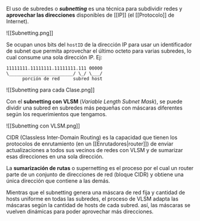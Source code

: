 El uso de subredes o **_subnetting_** es una técnica para subdividir redes y **aprovechar las direcciones** disponibles de [[IP]] (el [[Protocolo]] de Internet).

![[Subnetting.png]]

Se ocupan unos bits del `hostID` de la dirección IP para usar un identificador de subnet que permita aprovechar el último octeto para varias subredes, lo cual consume una sola dirección IP. Ej:

```
11111111.11111111.11111111.111 00000
\________________________/ \_/ \___/
      porción de red     subred host
```

![[Subnetting para cada Clase.png]]

Con el **subnetting con VLSM** (_Variable Length Subnet Mask_), se puede dividir una subred en subredes más pequeñas con máscaras diferentes según los requerimientos que tengamos.

![[Subnetting con VLSM.png]]

CIDR (Classless Inter-Domain Routing) es la capacidad que tienen los protocolos de enrutamiento (en un [[Enrutadores|router]]) de enviar actualizaciones a todos sus vecinos de redes con VLSM y de sumarizar esas direcciones en una sola dirección.

La **sumarización de rutas** o supernetting es el proceso por el cual un router parte de un conjunto de direcciones de red (bloque CIDR) y obtiene una única dirección que contiene a las demás.

Mientras que el subnetting genera una máscara de red fija y cantidad de hosts uniforme en todas las subredes, el proceso de VLSM adapta las máscaras según la cantidad de hosts de cada subred. así, las máscaras se vuelven dinámicas para poder aprovechar más direcciones.
